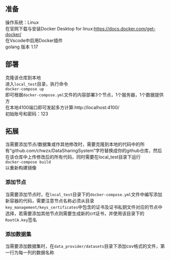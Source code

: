  
## 准备
操作系统：Linux  
在官网下载与安装Docker Desktop for linux:https://docs.docker.com/get-docker/  
在Vscode中启用Docker插件  
golang 版本 1.17
## 部署
克隆该仓库到本地  
进入`local_test`目录，执行命令  
````docker-compose up````  
即可根据`docker-compose.yml`文件的内容部署3个节点，1个服务器，1个数据提供方  
在本地4100端口即可发起多方计算:http://localhost:4100/  
初始账号和密码：123
## 拓展
当需要添加节点/数据集或作其他修改时，需要克隆到本地的代码中的所有“github.com/chwzx/DataSharingSystem”字符替换成你的github仓库，然后在该仓库中上传修改后的所有代码，同时需要在local_test目录下运行  
````docker-compose build````  
以重新构建镜像  
### 添加节点
当需要添加节点时，在`local_test`目录下的`docker-compose.yml`文件中编写添加新容器的代码，需要注意节点名称必须从目录`key_management/keys_certificates`中包含的证书及证书私钥文件对应的节点中选择，若需要添加其他节点则需要生成新的crt证书，并使用该目录下的`RootCA.key`签名
### 添加数据集
当需要添加数据集时，在`data_provider/datasets`目录下添加csv格式的文件，第一行为每一列的数据名称

